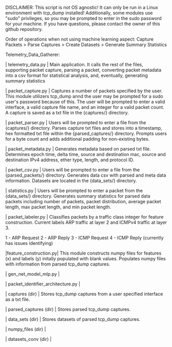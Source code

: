 DISCLAIMER:
This script is not OS agnostic! It can only be run in a Linux environment with tcp_dump installed! Additionally, some modules use "sudo" privileges, so you may be prompted to enter in the sudo password for your machine. If you have questions, please contact the owner of this github repository.

Order of operations when not using machine learning aspect:
Capture Packets > Parse Captures > Create Datasets > Generate Summary Statistics

Telemetry_Data_Gatherer:

| telemetry_data.py |
Main application. It calls the rest of the files, supporting packet capture, parsing a packet, converting packet metadata into a csv format for statistical analysis, and, eventually, generating summary statistics

| packet_capture.py |
Captures a number of packets specified by the user. This module utilizers tcp_dump annd the user may be prompted for a sudo user's password because of this. The user will be prompted to enter a valid interface, a valid capture file name, and an integer for a valid packet count. A capture is saved as a txt file in the {captures/} directory.

| packet_parser.py |
Users will be prompted to enter a file from the {captures/} directory. Parses capture txt files and stores into a timestamp, hex formatted txt file within the {parsed_captures/} directory. Prompts users for a byte count and adds additional padding for non-existing bytes.

| packet_metadata.py |
Generates metadata based on parsed txt file. Determines epoch time, delta time, source and destination mac, source and destination IPv4 address, ether type, length, and protocol ID.

| packet_csv.py |
Users will be prompted to enter a file from the {parsed_packets/} directory. Generates data csv with parsed and meta data information. Datasets are located in the {data_sets/} directory. 

| statistics.py |
Users will be prompted to enter a packet from the {data_sets/} directory. Generates summary statistics for parsed data packets including number of packets, packet distribution, average packet length, max packet length, and min packet length.

| packet_labeler.py |
Classifies packets by a traffic class integer for feature construction. Current labels ARP traffic at layer 2 and ICMPv4 traffic at layer 3. 

1 - ARP Request
2 - ARP Reply
3 - ICMP Request
4 - ICMP Reply (currently has issues identifying)

|feature_construction.py|
This module constructs numpy files for features (x) and labels (y) initally populated with blank values. Populates numpy files with information from parsed tcp_dump captures.

| gen_net_model_mlp.py |

| packet_identifier_architecture.py |

| captures (dir) |
Stores tcp_dump captures from a user specified interface as a txt file.

| parsed_captures (dir) |
Stores parsed tcp_dump captures.

| data_sets (dir) |
Stores datasets of parsed tcp_dump captures.

| numpy_files (dir) |

| datasets_conv (dir) |
